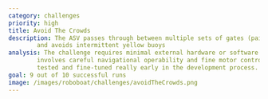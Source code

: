 ```yaml
---
category: challenges
priority: high
title: Avoid The Crowds
description: The ASV passes through between multiple sets of gates (pairs of red and green buoys)
        and avoids intermittent yellow buoys
analysis: The challenge requires minimal external hardware or software development and mainly just 
        involves careful navigational operability and fine motor control. This challenge could be 
        tested and fine-tuned really early in the development process. 
goal: 9 out of 10 successful runs
image: /images/roboboat/challenges/avoidTheCrowds.png
---
```

